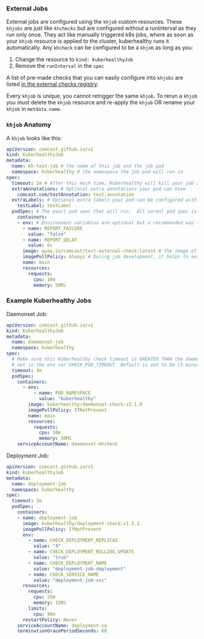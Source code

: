 ### External Jobs

External jobs are configured using the `khjob` custom resources.  These `khjobs` are just like `khchecks` but are configured without a runInterval as they run only once. They act like manually triggered k8s jobs, where as soon as your `khjob` resource is applied to the cluster, kuberhealthy runs it automatically. Any `khcheck` can be configured to be a `khjob` as long as you:
 1) Change the resource to `kind: KuberhealthyJob`
 2) Remove the `runInterval` in the `spec`

A list of pre-made checks that you can easily configure into `khjobs` are listed [in the external checks registry](../docs/EXTERNAL_CHECKS_REGISTRY.md).  

Every `khjob` is unique, you cannot retrigger the same `khjob`. To rerun a `khjob` you must delete the `khjob` resource and re-apply the `khjob` OR rename your `khjob` in `metdata.name`.

### `khjob` Anatomy

A `khjob` looks like this:

```yaml
apiVersion: comcast.github.io/v1
kind: KuberhealthyJob
metadata:
  name: kh-test-job # the name of this job and the job pod
  namespace: kuberhealthy # the namespace the job pod will run in
spec:
  timeout: 2m # After this much time, Kuberhealthy will kill your job and consider it "failed"
  extraAnnotations: # Optional extra annotations your pod can have
    comcast.com/testAnnotation: test.annotation
  extraLabels: # Optional extra labels your pod can be configured with
    testLabel: testLabel
  podSpec: # The exact pod spec that will run.  All normal pod spec is valid here.
    containers:
    - env: # Environment variables are optional but a recommended way to configure job behavior
      - name: REPORT_FAILURE
        value: "false"
      - name: REPORT_DELAY
        value: 6s
      image: quay.io/comcast/test-external-check:latest # The image of the job you want to run.
      imagePullPolicy: Always # During job development, it helps to set this to 'Always' to prevent on-node image caching.
      name: main
      resources:
        requests:
          cpu: 10m
          memory: 50Mi
```


### Example Kuberhealthy Jobs

Daemonset Job:
```yaml
apiVersion: comcast.github.io/v1
kind: KuberhealthyJob
metadata:
  name: daemonset-job
  namespace: kuberhealthy
spec:
  # Make sure this Kuberhealthy check timeout is GREATER THAN the daemonset checker timeout
  # set in the env var CHECK_POD_TIMEOUT. Default is set to 5m (5 minutes).
  timeout: 3m
  podSpec:
    containers:
      - env:
          - name: POD_NAMESPACE
            value: "kuberhealthy"
        image: kuberhealthy/daemonset-check:v3.1.0
        imagePullPolicy: IfNotPresent
        name: main
        resources:
          requests:
            cpu: 10m
            memory: 50Mi
    serviceAccountName: daemonset-khcheck

```

Deployment Job:
```yaml
apiVersion: comcast.github.io/v1
kind: KuberhealthyJob
metadata:
  name: deployment-job
  namespace: kuberhealthy
spec:
  timeout: 3m
  podSpec:
    containers:
    - name: deployment-job
      image: kuberhealthy/deployment-check:v1.5.1
      imagePullPolicy: IfNotPresent
      env:
        - name: CHECK_DEPLOYMENT_REPLICAS
          value: "4"
        - name: CHECK_DEPLOYMENT_ROLLING_UPDATE
          value: "true"
        - name: CHECK_DEPLOYMENT_NAME
          value: "deployment-job-deployment"
        - name: CHECK_SERVICE_NAME
          value: "deployment-job-svc"
      resources:
        requests:
          cpu: 25m
          memory: 15Mi
        limits:
          cpu: 40m
      restartPolicy: Never
    serviceAccountName: deployment-sa
    terminationGracePeriodSeconds: 60
```